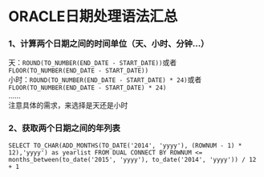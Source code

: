 # ORACLE日期处理语法汇总

### 1、计算两个日期之间的时间单位（天、小时、分钟...）  
天：`ROUND(TO_NUMBER(END_DATE - START_DATE))`或者`FLOOR(TO_NUMBER(END_DATE - START_DATE))`  
小时：`ROUND(TO_NUMBER(END_DATE - START_DATE) * 24)`或者`FLOOR(TO_NUMBER(END_DATE - START_DATE) * 24)`  
......  
注意具体的需求，来选择是天还是小时

### 2、获取两个日期之间的年列表
`SELECT TO_CHAR(ADD_MONTHS(TO_DATE('2014', 'yyyy'), (ROWNUM - 1) * 12),'yyyy') as yearlist
  FROM DUAL
CONNECT BY ROWNUM <=
           months_between(to_date('2015', 'yyyy'), to_date('2014', 'yyyy')) / 12 + 1`


